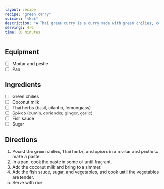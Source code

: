 ```yaml
---
layout: recipe
recipe: "green curry"
cuisine: "thai"
description: "A Thai green curry is a curry made with green chilies, coconut milk, and Thai herbs and spices. It is usually served with rice and vegetables."
servings: 4-6
time: 30 minutes
---
```


## Equipment
- [ ] Mortar and pestle
- [ ] Pan

## Ingredients
- [ ] Green chilies
- [ ] Coconut milk
- [ ] Thai herbs (basil, cilantro, lemongrass)
- [ ] Spices (cumin, coriander, ginger, garlic)
- [ ] Fish sauce
- [ ] Sugar

## Directions
1. Pound the green chilies, Thai herbs, and spices in a mortar and pestle to make a paste.
2. In a pan, cook the paste in some oil until fragrant.
3. Add the coconut milk and bring to a simmer.
4. Add the fish sauce, sugar, and vegetables, and cook until the vegetables are tender.
5. Serve with rice.

